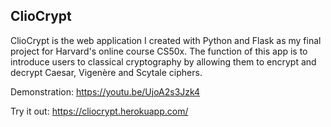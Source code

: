 ﻿
## ClioCrypt
ClioCrypt is the web application I created with Python and Flask as my final project for Harvard's online course CS50x. The function of this app is to introduce users to classical cryptography by allowing them to encrypt and decrypt Caesar, Vigenère and Scytale ciphers.

Demonstration: https://youtu.be/UjoA2s3Jzk4

Try it out: https://cliocrypt.herokuapp.com/
